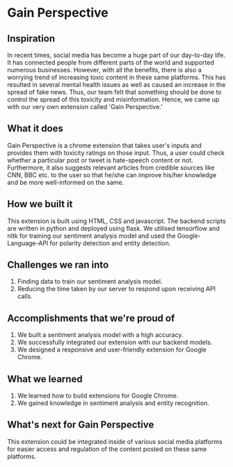 # Gain Perspective
## Inspiration
In recent times, social media has become a huge part of our day-to-day life. It has connected people from different parts of the world and supported numerous businesses. However, with all the benefits, there is also a worrying trend of increasing toxic content in these same platforms. This has resulted in several mental health issues as well as caused an increase in the spread of fake news. Thus, our team felt that something should be done to control the spread of this toxicity and misinformation. Hence, we came up with our very own extension called 'Gain Perspective.'

## What it does
Gain Perspective is a chrome extension that takes user's inputs and provides them with toxicity ratings on those input. Thus, a user could check whether a particular post or tweet is hate-speech content or not. Furthermore, it also suggests relevant articles from credible sources like CNN, BBC etc. to the user so that he/she can improve his/her knowledge and be more well-informed on the same.

## How we built it
This extension is built using HTML, CSS and javascript. The backend scripts are written in python and deployed using flask. We utilised tensorflow and nltk for training our sentiment analysis model and used the Google-Language-API for polarity detection and entity detection. 

## Challenges we ran into
1) Finding data to train our sentiment analysis model.
2) Reducing the time taken by our server to respond upon receiving API calls.

## Accomplishments that we're proud of
1) We built a sentiment analysis model with a high accuracy.
2) We successfully integrated our extension with our backend models.
3) We designed a responsive and user-friendly extension for Google Chrome.

## What we learned
1) We learned how to build extensions for Google Chrome. 
2) We gained knowledge in sentiment analysis and entity recognition.

## What's next for Gain Perspective
This extension could be integrated inside of various social media platforms for easier access and regulation of the content posted on these same platforms.
